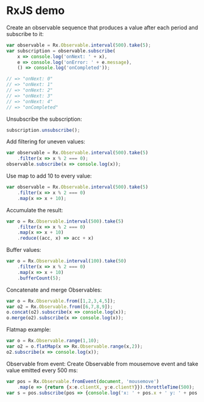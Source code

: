 # RxJS demo

Create an observable sequence that produces a value after each period and subscribe to it:
```javascript
var observable = Rx.Observable.interval(500).take(5);
var subscription = observable.subscribe(
    x => console.log('onNext: ' + x),
    e => console.log('onError: ' + e.message),
    () => console.log('onCompleted'));

// => "onNext: 0"
// => "onNext: 1"
// => "onNext: 2"
// => "onNext: 3"
// => "onNext: 4"
// => "onCompleted"
```
Unsubscribe the subscription:
```javascript
subscription.unsubscribe();
```

Add filtering for uneven values:
```javascript
var observable = Rx.Observable.interval(500).take(5)
    .filter(x => x % 2 === 0);
observable.subscribe(x => console.log(x));
```

Use map to add 10 to every value:
```javascript
var observable = Rx.Observable.interval(500).take(5)
    .filter(x => x % 2 === 0)
    .map(x => x + 10);
```

Accumulate the result:
```javascript
var o = Rx.Observable.interval(500).take(5)
    .filter(x => x % 2 === 0)
    .map(x => x + 10)
    .reduce((acc, x) => acc + x)
```

Buffer values:
```javascript
var o = Rx.Observable.interval(100).take(50)
    .filter(x => x % 2 === 0)
    .map(x => x + 10)
    .bufferCount(5);
```

Concatenate and merge Observables:
```javascript
var o = Rx.Observable.from([1,2,3,4,5]);
var o2 = Rx.Observable.from([6,7,8,9]);
o.concat(o2).subscribe(x => console.log(x));
o.merge(o2).subscribe(x => console.log(x));
```

Flatmap example:
```javascript
var o = Rx.Observable.range(1,10);
var o2 = o.flatMap(x => Rx.Observable.range(x,2));
o2.subscribe(x => console.log(x));
```

Observable from event: Create Observable from mousemove event and take value emitted every 500 ms:
```javascript
var pos = Rx.Observable.fromEvent(document, 'mousemove')
    .map(e => {return {x:e.clientX, y:e.clientY}}).throttleTime(500);
var s = pos.subscribe(pos => {console.log('x: ' + pos.x + ' y: ' + pos.y)});    
```
